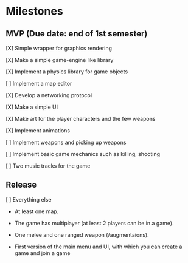 # Milestones

## MVP (Due date: end of 1st semester)

 [X] Simple wrapper for graphics rendering

 [X] Make a simple game-engine like library

 [X] Implement a physics library for game objects

 [ ] Implement a map editor

 [X] Develop a networking protocol

 [X] Make a simple UI

 [X] Make art for the player characters and the few weapons

 [X] Implement animations

 [ ] Implement weapons and picking up weapons

 [ ] Implement basic game mechanics such as killing, shooting

 [ ] Two music tracks for the game

## Release

 [ ] Everything else

 * At least one map.

 * The game has multiplayer (at least 2 players can be in a game).
 
 * One melee and one ranged weapon (/augmentaions).
 
 * First version of the main menu and UI, with which you can create a game and join a game



